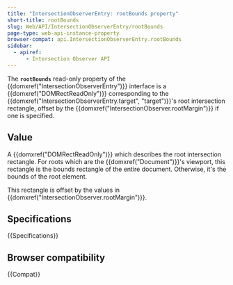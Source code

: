 ```yaml
---
title: "IntersectionObserverEntry: rootBounds property"
short-title: rootBounds
slug: Web/API/IntersectionObserverEntry/rootBounds
page-type: web-api-instance-property
browser-compat: api.IntersectionObserverEntry.rootBounds
sidebar:
  - apiref:
      - Intersection Observer API
---
```


The **`rootBounds`** read-only property of the {{domxref("IntersectionObserverEntry")}} interface is a {{domxref("DOMRectReadOnly")}} corresponding to the {{domxref("IntersectionObserverEntry.target", "target")}}'s root intersection rectangle, offset by the {{domxref("IntersectionObserver.rootMargin")}} if one is specified.

## Value

A {{domxref("DOMRectReadOnly")}} which describes the root intersection rectangle.
For roots which are the {{domxref("Document")}}'s viewport, this rectangle is the bounds rectangle of the entire document.
Otherwise, it's the bounds of the root element.

This rectangle is offset by the values in {{domxref("IntersectionObserver.rootMargin")}}.

## Specifications

{{Specifications}}

## Browser compatibility

{{Compat}}
